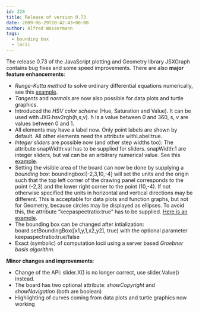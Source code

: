 ```yaml
---
id: 228
title: Release of version 0.73
date: 2009-06-29T10:42:43+00:00
author: Alfred Wassermann
tags:
  - bounding box
  - locii
---
```

The release 0.73 of the JavaScript plotting and Geometry library JSXGraph contains bug fixes and some speed improvements. There are also **major feature enhancements**:

* _Runge-Kutta method_ to solve ordinary differential equations numerically, see this [example](http://jsxgraph.uni-bayreuth.de/wiki/index.php/Predator-Prey_equations). 
* _Tangents_ and _normals_ are now also possible for data plots and turtle graphics. 
* Introduced the _HSV color scheme_ (Hue, Saturation and Value). It can be used with JXG.hsv2rgb(h,s,v). h is a value between 0 and 360, s, v are values between 0 and 1. 
* All elements may have a label now. Only point labels are shown by default. All other elements need the attribute withLabel:true. 
* _Integer sliders_ are possible now (and other step widths too): The attribute snapWidth:val has to be supplied for sliders. snapWidth:1 are integer sliders, but val can be an arbitrary numerical value. See this [example](http://jsxgraph.uni-bayreuth.de/wiki/index.php/Power_series_for_the_exponential_function). 
* Setting the visible area of the board can now be done by supplying a _bounding box_: boundingbox:[-2,3,10,-4] will set the units and the origin such that the top left corner of the drawing panel corresponds to the point (-2,3) and the lower right corner to the point (10,-4). If not otherwise specified the units in horizontal and vertical directions may be different. This is acceptable for data plots and function graphs, but not for Geometry, because circles may be displayed as ellipses. To avoid this, the attribute &#8220;keepaspectratio:true&#8221; has to be supplied. [Here is an example](http://jsxgraph.uni-bayreuth.de/wiki/index.php/Bounding_box). 
* The bounding box can be changed after intialization: board.setBoundingBox([x1,y,1,x2,y2], true) with the optional parameter keepaspectratio:true/false 
* Exact (symbolic) of computation locii using a server based _Groebner basis algorithm_. 
                                
**Minor changes and improvements**:
                                
* Change of the API: slider.X() is no longer correct, use slider.Value() instead. 
* The board has two optional attribute: _showCopyright_ and _showNavigation_ (both are boolean) 
* Highlighting of curves coming from data plots and turtle graphics now working
